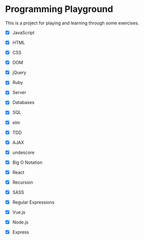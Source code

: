 # Programming Playground

This is a project for playing and learning through some exercises.

- [x] JavaScript
- [x] HTML
- [x] CSS
- [x] DOM
- [x] jQuery
- [x] Ruby
- [x] Server
- [x] Databases
- [x] SQL
- [x] elm
- [x] TDD
- [x] AJAX
- [x] undescore
- [x] Big O Notation
- [x] React
- [x] Recursion
- [x] SASS
- [x] Regular Expressions
- [x] Vue.js
- [x] Node.js
- [x] Express


